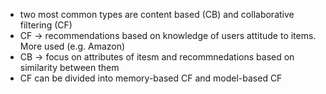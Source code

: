 - two most common types are content based (CB) and collaborative filtering (CF)
- CF -> recommendations based on knowledge of users attitude to items. More used (e.g. Amazon)
- CB -> focus on attributes of itesm and recommnedations based on similarity between them 
- CF can be divided into memory-based CF and model-based CF
